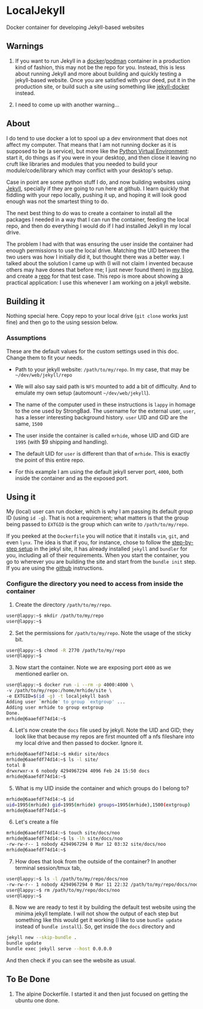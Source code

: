 # LocalJekyll
Docker container for developing Jekyll-based websites

## Warnings

1. If you want to run Jekyll in a
[docker](https://www.docker.com/)/[podman](https://podman.io/) container
in a production kind of fashion, this may not be the repo for you.
Instead, this is less about running Jekyll and more about building and 
quickly testing a jekyll-based website. Once you are satisfied with your
deed, put it in the production site, or build such a site using something like
[jekyll-docker](https://github.com/envygeeks/jekyll-docker)
instead.

2. I need to come up with another warning...

## About
I do tend to use docker a lot to spool up a dev environment that does not
affect my computer. That means that I am not running docker as it is 
supposed to be (a service), but more like the 
[Python Virtual Environment](https://docs.python.org/3/tutorial/venv.html):
start it, do things as if you were in your desktop, and then close it leaving
no cruft like libraries and modules that you needed to build your 
module/code/library which may conflict with your desktop's setup.

Case in point are some python stuff I do, and now building websites using
[Jekyll](https://jekyllrb.com/), 
specially if they are going to run here at github. 
I learn quickly that fiddling with your repo locally, pushing it up, and
hoping it will look good enough was not the smartest thing to do.

The next best thing to do was to create a container to install all the 
packages I needed in a way that I can run the container, feeding the
local repo, and then do everything I would do if I had installed Jekyll
in my local drive.

The problem I had with that was ensuring the user inside the container had 
enough permissions to use the local drive.  Matching the UID between the two
users was how I initially did it, but thought there was a better way. 
I talked about the solution I came up with (I will not claim I invented
because others may have dones that before me; I just never found them) in
[my blog](https://unixwars.blogspot.com/2023/03/docker-container-user-cannot-write-to.html), and create a 
[repo](https://github.com/raubvogel/bob) for that test case. This repo is 
more about showing a practical application: I use this whenever I am working
on a jekyll website.

## Building it

Nothing special here. Copy repo to your local drive (`git clone` works just
fine) and then go to the using session below.

### Assumptions

These are the default values for the custom settings used in this doc.
Change them to fit your needs.

- Path to your jekyll website: `/path/to/my/repo`. In my case, that may be
`~/dev/web/jekyll/repo`

- We will also say said path is `NFS` mounted to add a bit of difficulty. And
to emulate my own setup (automount `~/dev/web/jekyll`).

- The name of the computer used in these instructions is `lappy` in homage to
the one used by StrongBad. The username for the external user, `user`, has a 
lesser interesting background history. `user` UID and GID are the same, `1500`

- The user inside the container is called `mrhide`, whose UID and GID are
`1995` (with $9 shipping and handling). 

- The default UID for `user` is different than that of `mrhide`. This is
exactly the point of this entire repo.

- For this example I am using the default jekyll server port, `4000`, both 
inside the container and as the exposed port. 

## Using it

My (local) user can run docker, which is why I am passing its default group ID
(using `id -g`). That is not a requirement; what matters is that the
group being passed to `EXTGID` is the group which can write to 
`/path/to/my/repo`.

If you peeked at the `Dockerfile` you will notice that it installs `vim`,
`git`, and even `lynx`. The idea is that if you, for instance, chose
to follow the 
[step-by-step setup](https://jekyllrb.com/docs/step-by-step/01-setup/)
in the jekyl site, it has already installed `jekyll` and `bundler` for you,
including all of their requirements. When you start the container, you
go to wherever you are building the site and start from the `bundle init` 
step. If you are using the 
[github](https://docs.github.com/en/pages/setting-up-a-github-pages-site-with-jekyll/creating-a-github-pages-site-with-jekyll)
instructions. 


### Configure the directory you need to access from inside the container

1. Create the directory `/path/to/my/repo`.

``` bash
user@lappy:~$ mkdir /path/to/my/repo
user@lappy:~$ 
```

2. Set the permissions for `/path/to/my/repo`. Note the usage of the sticky 
bit.

``` bash
user@lappy:~$ chmod -R 2770 /path/to/my/repo
user@lappy:~$ 
```

3. Now start the container. Note we are exposing port `4000` as we mentioned 
earlier on. 

``` bash
user@lappy:~$ docker run -i --rm -p 4000:4000 \
-v /path/to/my/repo:/home/mrhide/site \
-e EXTGID=$(id -g) -t localjekyll bash
Adding user `mrhide' to group `extgroup' ...
Adding user mrhide to group extgroup
Done.
mrhide@6aaefdf74d14:~$ 
```

4. Let's now create the `docs` file used by jekyll. Note the UID and GID; they
look like that because my repos are first mounted off a nfs fileshare into my
local drive and then passed to docker. Ignore it.

``` bash
mrhide@6aaefdf74d14:~$ mkdir site/docs
mrhide@6aaefdf74d14:~$ ls -l site/
total 8
drwxrwxr-x 6 nobody 4294967294 4096 Feb 24 15:50 docs
mrhide@6aaefdf74d14:~$ 
```

5. What is my UID inside the container and which groups do I belong to?

``` bash
mrhide@6aaefdf74d14:~$ id
uid=1995(mrhide) gid=1995(mrhide) groups=1995(mrhide),1500(extgroup)
mrhide@6aaefdf74d14:~$ 
```

6. Let's create a file

``` bash
mrhide@6aaefdf74d14:~$ touch site/docs/noo
mrhide@6aaefdf74d14:~$ ls -lh site/docs/noo
-rw-rw-r-- 1 nobody 4294967294 0 Mar 12 03:32 site/docs/noo
mrhide@6aaefdf74d14:~$ 
```

7. How does that look from the outside of the container? In another 
terminal session/tmux tab,

``` bash
user@lappy:~$ ls -l /path/to/my/repo/docs/noo 
-rw-rw-r-- 1 nobody 4294967294 0 Mar 11 22:32 /path/to/my/repo/docs/noo
user@lappy:~$ rm /path/to/my/repo/docs/noo 
user@lappy:~$ 
```

8. Now we are ready to test it by building the default test website using the minima jekyll template.
I will not show the output of each step but something like this would get it
working (I like to use `bundle update` instead of `bundle install`).
So, get inside the `docs` directory and

``` bash
jekyll new --skip-bundle .
bundle update
bundle exec jekyll serve --host 0.0.0.0
```

And then check if you can see the website as usual.

## To Be Done
1. The alpine Dockerfile. I started it and then just focused on getting the
ubuntu one done.
